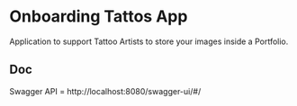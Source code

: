 # Onboarding Tattos App

Application to support Tattoo Artists to store your images inside a Portfolio.


## Doc
Swagger API = http://localhost:8080/swagger-ui/#/
